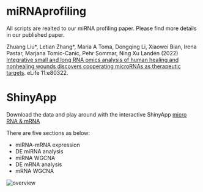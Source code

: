 # miRNAprofiling
All scripts are realted to our miRNA profiling paper.
Please find more details in our published paper.

Zhuang Liu*, Letian Zhang*, Maria A Toma, Dongqing Li, Xiaowei Bian, Irena Pastar, Marjana Tomic-Canic, Pehr Sommar, Ning Xu Landén (2022) [Integrative small and long RNA omics analysis of human healing and nonhealing wounds discovers cooperating microRNAs as therapeutic targets](https://elifesciences.org/articles/80322). eLife 11:e80322.



# ShinyApp
Download the data and play around with the interactive ShinyApp [micro RNA & mRNA](http://130.229.28.87/shiny/miRNA_Xulab/)

There are five sections as below:
 * miRNA-mRNA expression
 * DE miRNA analysis
 * miRNA WGCNA
 * DE mRNA analysis
 * mRNA WGCNA

![overview](https://user-images.githubusercontent.com/55880584/214319827-03a204ee-68ac-44b2-8b18-d988cf1dc241.png)


